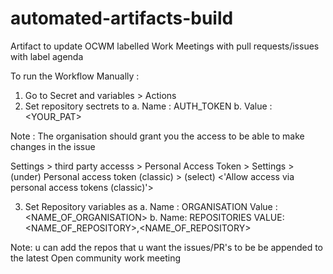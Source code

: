 # automated-artifacts-build
Artifact to update OCWM labelled Work Meetings with pull requests/issues with label agenda

To run the Workflow Manually :
1. Go to Secret and variables > Actions 
2. Set repository sectrets to 
a.  Name : AUTH_TOKEN 
b.  Value : <YOUR_PAT>

Note : The organisation should grant you the access to be able to make changes in the issue 

Settings > third party accesss >  Personal Access Token > Settings > (under) Personal access token (classic) > (select) <'Allow access via personal access tokens (classic)'>

3. Set Repository variables as 
a.  Name : ORGANISATION
    Value : <NAME_OF_ORGANISATION>
b.  Name: REPOSITORIES
    VALUE: <NAME_OF_REPOSITORY>,<NAME_OF_REPOSITORY>

Note: u can add the repos that u want the issues/PR's to be be appended to the latest Open community work meeting
